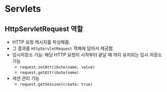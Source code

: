# Servlets

## HttpServletRequest 역할

- HTTP 요청 메시지를 파싱해줌.
- 그 결과를 `HttpServletRequest` 객체에 담아서 제공함.
- 임시저장소 기능: 해당 HTTP 요청이 시작부터 끝날 때 까지 유지되는 임시 저장소 기능
	- `request.setAttribute(name, value)`
	- `request.getAttribute(name)`
- 세션 관리 기능
	- `request.getSession(create: true)`

